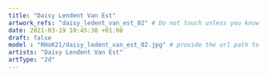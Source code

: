 ```yaml
---
title: "Daisy Lendent Van Est"
artwork_refs: "daisy_ledent_van_est_02" # Do not touch unless you know what you are doing
date: 2021-03-19 10:45:38 +01:00
draft: false
model : "RHoK21/daisy_ledent_van_est_02.jpg" # provide the url path to the model
artists: "Daisy Lendent Van Est"
artType: "2d"
---
```

